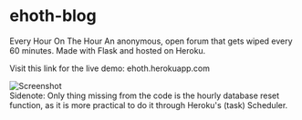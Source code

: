 # ehoth-blog
Every Hour On The Hour
An anonymous, open forum that gets wiped every 60 minutes. Made with Flask and hosted on Heroku.

Visit this link for the live demo: ehoth.herokuapp.com

![Screenshot](https://i.ibb.co/PNR7QdR/home.png)
<br>
Sidenote:
Only thing missing from the code is the hourly database reset function, as it is more practical to do it through Heroku's (task) Scheduler.
